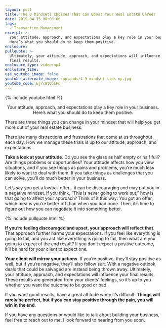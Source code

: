 ```yaml
---
layout: post
title: The 3 Mindsets Choices That Can Boost Your Real Estate Career
date: 2019-04-15 00:00:00
tags:
  - Transaction Management
excerpt: >-
  Your attitude, approach, and expectations play a key role in your business.
  Here’s what you should do to keep them positive.
enclosure:
pullquote: >-
  Ultimately, your attitude, approach, and expectations will influence your
  final results.
enclosure_type: video/mp4
enclosure_time:
use_youtube_image: false
youtube_alternate_image: /uploads/4-9-mindset-tips-np.jpg
youtube_code: Ej7c0tQ5LPo
---
```


{% include youtube.html %}

<center>Your attitude, approach, and expectations play a key role in your business. Here’s what you should do to keep them positive.</center>

There are three things you can change in your mindset that will help you get more out of your real estate business.

There are many distractions and frustrations that come at us throughout each day. How we manage these trials is up to our attitude, approach, and expectations.&nbsp;

**Take a look at your attitude**. Do you see the glass as half empty or half full? Are things problems or opportunities? Your attitude affects how you view situations, and if you see things as pains and problems, you’re much less likely to want to deal with them. If you take things as challenges that you can solve, you’ll do much better in your business.

Let’s say you get a lowball offer—it can be discouraging and may put you in a negative mindset. If you think, “This is never going to work out,” how is that going to affect your approach? Think of it this way: You got an offer, which means you’re better off than when you had none. Then, it’s time to figure out how you can negotiate it into something better.

{% include pullquote.html %}

**If you’re feeling discouraged and upset, your approach will reflect that**. That approach further harms your expectations. If you feel like everything is going to fail, and you act like everything is going to fail, then what are you going to expect of the end result? If you don’t expect a positive outcome, it’ll be hard for your client to expect one.

**Your client will mirror your actions**. If you’re positive, they’ll stay positive as well, but if you’re negative, they’ll also follow suit. With a negative outlook, deals that could be salvaged are instead being thrown away. Ultimately, your attitude, approach, and expectations will influence your final results. These results are generated from your clients’ feelings, so it’s up to you whether you want the outcome to be good or bad.

If you want good results, have a great attitude when it’s difficult. **Things will rarely be perfect, but if you can stay positive through the pain, you will win in the end**.

If you have any questions or would like to talk about building your business, feel free to reach out to me. I look forward to hearing from you soon.